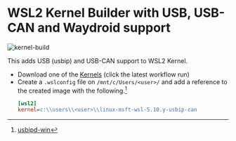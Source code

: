 # WSL2 Kernel Builder with USB, USB-CAN and Waydroid support

![kernel-build](https://github.com/GhostScript0r/WSL2-Linux-Kernel-Builder/actions/workflows/build.yml/badge.svg)

This adds USB (usbip) and USB-CAN support to WSL2 Kernel.

+ Download one of the [Kernels](https://github.com/GhostScript0r/WSL2-Linux-Kernel-Builder/actions) (click the latest workflow run)
+ Create a `.wslconfig` file on `/mnt/c/Users/<user>/` and add a reference to the created image with the following.[^1]
    ```ini
    [wsl2]
    kernel=c:\\users\\<user>\\linux-msft-wsl-5.10.y-usbip-can
    ```

[^1]: [usbipd-win](https://github.com/dorssel/usbipd-win)
